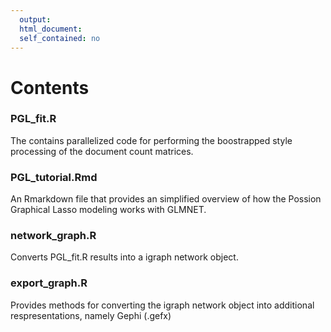 ```yaml
---
  output: 
  html_document: 
  self_contained: no
---
```


# Contents

### PGL_fit.R

The contains parallelized code for performing the boostrapped style processing of the document count matrices.

### PGL_tutorial.Rmd

An Rmarkdown file that provides an simplified overview of how the Possion Graphical Lasso modeling works with GLMNET.

### network_graph.R

Converts PGL_fit.R results into a igraph network object.

### export_graph.R

Provides methods for converting the igraph network object into additional respresentations, namely Gephi (.gefx)
  